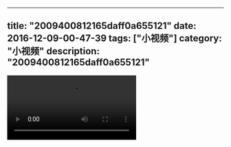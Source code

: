 
---
title: "2009400812165daff0a655121"
date: 2016-12-09-00-47-39
tags: ["小视频"]
category: "小视频"
description: "2009400812165daff0a655121"
---
<video src="http://ohtsqip0g.bkt.clouddn.com/2009400812165daff0a655121.mp4" controls="controls"></video>
